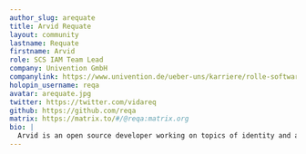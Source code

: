 ```yaml
---
author_slug: arequate
title: Arvid Requate
layout: community
lastname: Requate
firstname: Arvid
role: SCS IAM Team Lead
company: Univention GmbH
companylink: https://www.univention.de/ueber-uns/karriere/rolle-software-engineering/
holopin_username: reqa
avatar: arequate.jpg
twitter: https://twitter.com/vidareq
github: https://github.com/reqa
matrix: https://matrix.to/#/@reqa:matrix.org
bio: |
  Arvid is an open source developer working on topics of identity and access management for Univention and currently for the Sovereign Cloud Stack in particular. Theoretical physicist by education he converted from administration of a Unix based University faculty to helping develop, debug and maintain an enterprise Linux distribution for identity management that builds bridges between the open and the closed source world thanks to open standards. Now helping to get aspects of IAM addressed and integrated into the Sovereign Cloud Stack.
---
```

